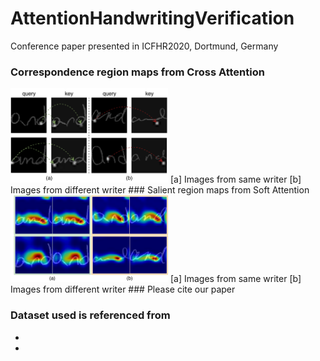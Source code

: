# AttentionHandwritingVerification
Conference paper presented in ICFHR2020, Dortmund, Germany

### Correspondence region maps from Cross Attention
<img alt="corrrespondence maps" src="/figures/keypoints.png" width="50%"/>
[a] Images from same writer
[b] Images from different writer
### Salient region maps from Soft Attention
<img alt="saliency maps" src="/figures/saliency.png" width="50%"/>
[a] Images from same writer
[b] Images from different writer
### Please cite our paper

### Dataset used is referenced from
-
-
